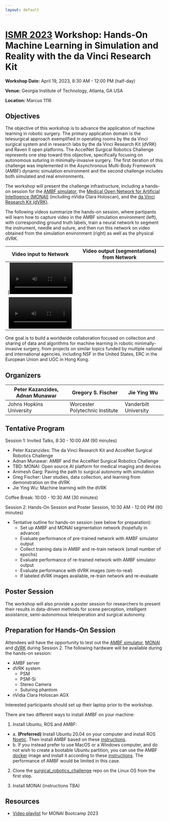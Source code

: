 ```yaml
---
layout: default
---
```


# [ISMR 2023](http://www.ismr.gatech.edu/) Workshop: Hands-On Machine Learning in Simulation and Reality with the da Vinci Research Kit

**Workshop Date:**  April 19, 2023, 8:30 AM - 12:00 PM (half-day)

**Venue:** Georgia Institute of Technology, Atlanta, GA USA

**Location:** Marcus 1116

## Objectives

The objective of this workshop is to advance the application of machine learning in robotic surgery. The primary application domain is the telesurgical approach exemplified in operating rooms by the da Vinci surgical system and in research labs by the da Vinci Research Kit (dVRK) and Raven II open platforms. The AccelNet Surgical Robotics Challenge represents one step toward this objective, specifically focusing on autonomous suturing in minimally-invasive surgery. The first iteration of this challenge was implemented in the Asynchronous Multi-Body Framework (AMBF) dynamic simulation environment and the second challenge includes both simulated and real environments.

The workshop will present the challenge infrastructure, including a hands-on session for the [AMBF simulator](https://github.com/WPI-AIM/ambf), the [Medical Open Network for Artificial Intelligence (MONAI)](https://monai.io/) (including nVidia Clara Holoscan), and the [da Vinci Research Kit (dVRK)](https://github.com/jhu-dvrk/sawIntuitiveResearchKit/wiki).

The following videos summarize the hands-on session, where partipants will learn how to capture video in the AMBF simulation environment (left), with corresponding ground truth labels, train a neural network to segment the instrument, needle and suture, and then run this network on video obtained from the simulation environment (right) as well as the physical dVRK.

| Video input to Network | Video output (segmentations) from Network |
|:----------------------:|:-----------------------------------------:|
{<video src='./images/InputVideo.gif'  width=200/> |
 <video src='./images/OutputVideo.gif' width=200/> |

One goal is to build a worldwide collaboration focused on collection and sharing of data and algorithms for machine learning in robotic minimally-invasive surgery, from projects on similar topics funded by multiple national and international agencies, including NSF in the United States, ERC in the European Union and UGC in Hong Kong.

## Organizers

| Peter Kazanzides, Adnan Munawar    | Gregory S. Fischer              | Jie Ying Wu           |
|------------------------------------|---------------------------------|-----------------------|
| Johns Hopkins University           | Worcester Polytechnic Institute | Vanderbilt University |

## Tentative Program

Session 1:  Invited Talks, 8:30 - 10:00 AM (90 minutes)
  * Peter Kazanzides:  The da Vinci Research Kit and AccelNet Surgical Robotics Challenge
  * Adnan Munawar:  AMBF and the AccelNet Surgical Robotics Challenge
  * TBD:  MONAI:  Open source AI platform for medical imaging and devices
  * Animesh Garg:  Paving the path to surgical autonomy with simulation
  * Greg Fischer:  User studies, data collection, and learning from demonstration on the dVRK
  * Jie Ying Wu:  Machine learning with the dVRK

Coffee Break:  10:00 - 10:30 AM (30 minutes)

Session 2:  Hands-On Session and Poster Session, 10:30 AM - 12:00 PM (90 minutes)
  * Tentative outline for hands-on session (see below for preparation):
    * Set up AMBF and MONAI segmentation network (hopefully in advance)
    * Evaluate performance of pre-trained network with AMBF simulator output
    * Collect training data in AMBF and re-train network (small number of epochs)
    * Evaluate performance of re-trained network with AMBF simulator output
    * Evaluate performance with dVRK images (sim-to-real)
    * If labeled dVRK images available, re-train network and re-evaluate

## Poster Session

The workshop will also provide a poster session for researchers to present their results in data-driven methods for scene perception, intelligent assistance, semi-autonomous teleoperation and surgical autonomy.

## Preparation for Hands-On Session

Attendees will have the opportunity to test out the [AMBF simulator](https://github.com/WPI-AIM/ambf),
[MONAI](https://monai.io/) and [dVRK](https://github.com/jhu-dvrk/sawIntuitiveResearchKit/wiki) during Session 2.
The following hardware will be available during the hands-on session:

  * AMBF server
  * dVRK system
    * PSM
    * PSM-Si
    * Stereo Camera
    * Suturing phantom
  * nVidia Clara Holoscan AGX

Interested participants should set up their laptop prior to the workshop.

There are two different ways to install AMBF on your machine:

  1. Install Ubuntu, ROS and AMBF:
   * a. **(Preferred)** Install Ubuntu 20.04 on your computer and install ROS [Noetic](http://wiki.ros.org/ROS/Installation). Then install AMBF based on these [instructions](https://github.com/WPI-AIM/ambf/blob/ambf-2.0/README.md).
   * b. If you instead prefer to use MacOS or a Windows computer, and do not wish to create a bootable Ubuntu partition, you can use the AMBF [docker](https://github.com/collaborative-robotics/docker-ambf) image and install it according to these [instructions](https://github.com/collaborative-robotics/docker-ambf). The performance of AMBF would be limited in this case.
  
  2. Clone the [surgical_robotics_challenge](https://github.com/collaborative-robotics/surgical_robotics_challenge) repo on the Linux OS from the first step.

  3. Install MONAI (instructions TBA)

## Resources

  * [Video playlist](https://www.youtube.com/playlist?list=PLtoSVSQ2XzyAJAGzaHF0nUIkav0BnxhrJ) for MONAI Bootcamp 2023
